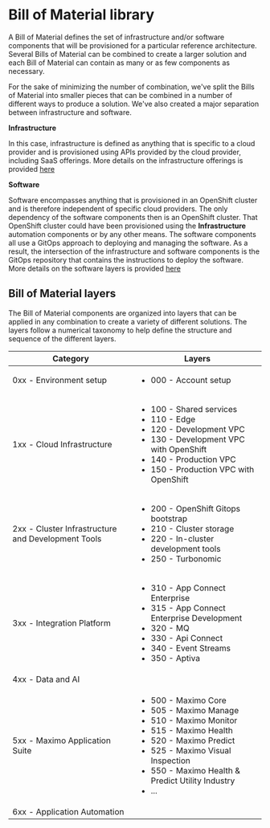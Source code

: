 # Bill of Material library

A Bill of Material defines the set of infrastructure and/or software components that will be provisioned for a particular reference architecture. Several Bills of Material can be combined to create a larger solution and each Bill of Material can contain as many or as few components as necessary.

For the sake of minimizing the number of combination, we've split the Bills of Material into smaller pieces that can be combined in a number of different ways to produce a solution. We've also created a major separation between infrastructure and software.

**Infrastructure**

In this case, infrastructure is defined as anything that is specific to a cloud provider and is provisioned using APIs provided by the cloud provider, including SaaS offerings. More details on the infrastructure offerings is provided [here](infrastructure)

**Software**

Software encompasses anything that is provisioned in an OpenShift cluster and is therefore independent of specific cloud providers. The only dependency of the software components then is an OpenShift cluster. That OpenShift cluster could have been provisioned using the **Infrastructure** automation components or by any other means. The software components all use a GitOps approach to deploying and managing the software. As a result, the intersection of the infrastructure and software components is the GitOps repository that contains the instructions to deploy the software. More details on the software layers is provided [here](software)

## Bill of Material layers

The Bill of Material components are organized into layers that can be applied in any combination to create a variety of different solutions. The layers follow a numerical taxonomy to help define the structure and sequence of the different layers.

<table>
<thead>
<tr>
<th>Category</th>
<th>Layers</th>
</tr>
</thead>
<tbody>
<tr>
<td>0xx - Environment setup</td>
<td>
<ul>
<li>000 - Account setup</li>
</ul>
</td>
</tr>
<tr>
<td>1xx - Cloud Infrastructure</td>
<td>
<ul>
<li>100 - Shared services</li>
<li>110 - Edge</li>
<li>120 - Development VPC</li>
<li>130 - Development VPC with OpenShift</li>
<li>140 - Production VPC</li>
<li>150 - Production VPC with OpenShift</li>
</ul>
</td>
</tr>
<tr>
<td>2xx - Cluster Infrastructure and Development Tools</td>
<td>
<ul>
<li>200 - OpenShift Gitops bootstrap</li>
<li>210 - Cluster storage</li>
<li>220 - In-cluster development tools</li>
<li>250 - Turbonomic</li>
</ul>
</td>
</tr>
<tr>
<td>3xx - Integration Platform</td>
<td>
<ul>
<li>310 - App Connect Enterprise</li>
<li>315 - App Connect Enterprise Development</li>
<li>320 - MQ</li>
<li>330 - Api Connect</li>
<li>340 - Event Streams</li>
<li>350 - Aptiva</li>
</ul>
</td>
</tr>
<tr>
<td>4xx - Data and AI</td>
<td>&nbsp;</td>
</tr>
<tr>
<td>5xx - Maximo Application Suite</td>
<td>
<ul>
<li>500 - Maximo Core</li>
<li>505 - Maximo Manage</li>
<li>510 - Maximo Monitor</li>
<li>515 - Maximo Health</li>
<li>520 - Maximo Predict</li>
<li>525 - Maximo Visual Inspection</li>
<li>550 - Maximo Health & Predict Utility Industry</li>
<li>...</li>
</ul>
</td>
</tr>
<tr>
<td>6xx - Application Automation</td>
<td>&nbsp;</td>
</tr>
</tbody>
</table>


